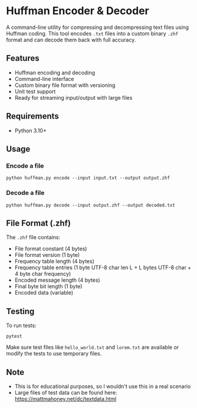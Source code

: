 # Huffman Encoder & Decoder

A command-line utility for compressing and decompressing text files using Huffman coding. This tool encodes `.txt` files into a custom binary `.zhf` format and can decode them back with full accuracy.

## Features

- Huffman encoding and decoding
- Command-line interface
- Custom binary file format with versioning
- Unit test support
- Ready for streaming input/output with large files

## Requirements

- Python 3.10+

## Usage

### Encode a file

```
python huffman.py encode --input input.txt --output output.zhf
```

### Decode a file

```
python huffman.py decode --input output.zhf --output decoded.txt
```

## File Format (.zhf)

The `.zhf` file contains:

- File format constant (4 bytes)
- File format version (1 byte)
- Frequency table length (4 bytes)
- Frequency table entries (1 byte UTF-8 char len L + L bytes UTF-8 char + 4 byte char frequency)
- Encoded message length (4 bytes)
- Final byte bit length (1 byte)
- Encoded data (variable)

## Testing

To run tests:

```
pytest
```

Make sure test files like `hello_world.txt` and `lorem.txt` are available or modify the tests to use temporary files.


## Note

- This is for educational purposes, so I wouldn't use this in a real scenario
- Large files of test data can be found here: https://mattmahoney.net/dc/textdata.html
